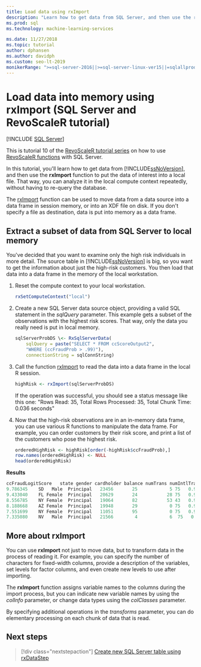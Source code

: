 ```yaml
---
title: Load data using rxImport
description: "Learn how to get data from SQL Server, and then use the rxImport function to put the data of interest into a local file."
ms.prod: sql
ms.technology: machine-learning-services

ms.date: 11/27/2018  
ms.topic: tutorial
author: dphansen
ms.author: davidph
ms.custom: seo-lt-2019
monikerRange: ">=sql-server-2016||>=sql-server-linux-ver15||=sqlallproducts-allversions"
---
```

# Load data into memory using rxImport (SQL Server and RevoScaleR tutorial)
 [!INCLUDE [SQL Server](../../includes/applies-to-version/sqlserver.md)]

This is tutorial 10 of the [RevoScaleR tutorial series](deepdive-data-science-deep-dive-using-the-revoscaler-packages.md) on how to use [RevoScaleR functions](https://docs.microsoft.com/machine-learning-server/r-reference/revoscaler/revoscaler) with SQL Server.

In this tutorial, you'll learn how to get data from [!INCLUDE[ssNoVersion](../../includes/ssnoversion-md.md)], and then use the **rxImport** function to put the data of interest into a local file. That way, you can analyze it in the local compute context repeatedly, without having to re-query the database.

The [rxImport](https://docs.microsoft.com/machine-learning-server/r-reference/revoscaler/rximport) function can be used to move data from a data source into a data frame in session memory, or into an XDF file on disk. If you don't specify a file as destination, data is put into memory as a data frame.

## Extract a subset of data from SQL Server to local memory

You've decided that you want to examine only the high risk individuals in more detail. The source table in [!INCLUDE[ssNoVersion](../../includes/ssnoversion-md.md)] is big, so you want to get the information about just the high-risk customers. You then load that data into a data frame in the memory of the local workstation.

1. Reset the compute context to your local workstation.

    ```R
    rxSetComputeContext("local")
    ```

2. Create a new SQL Server data source object, providing a valid SQL statement in the *sqlQuery* parameter. This example gets a subset of the observations with the highest risk scores. That way, only the data you really need is put in local memory.

    ```R
    sqlServerProbDS \<- RxSqlServerData(
        sqlQuery = paste("SELECT * FROM ccScoreOutput2",
        "WHERE (ccFraudProb > .99)"),
        connectionString = sqlConnString)
    ```

3. Call the function [rxImport](https://docs.microsoft.com/machine-learning-server/r-reference/revoscaler/rximport) to read the data into a data frame in the local R session.

    ```R
    highRisk <- rxImport(sqlServerProbDS)
    ```

    If the operation was successful, you should see a status message like this one: "Rows Read: 35, Total Rows Processed: 35, Total Chunk Time: 0.036 seconds"

4. Now that the high-risk observations are in an in-memory data frame, you can use various R functions to manipulate the data frame. For example, you can order customers by their risk score, and print a list of the customers who pose the highest risk.

    ```R
    orderedHighRisk <- highRisk[order(-highRisk$ccFraudProb),]
    row.names(orderedHighRisk) <- NULL
    head(orderedHighRisk)
    ```

**Results**

```R
ccFraudLogitScore   state gender cardholder balance numTrans numIntlTrans creditLine ccFraudProb1
9.786345    SD   Male  Principal   23456       25            5 75   0.99994382
9.433040    FL Female  Principal   20629       24           28 75   0.99992003
8.556785    NY Female  Principal   19064       82           53 43   0.99980784
8.188668    AZ Female  Principal   19948       29            0 75   0.99972235
7.551699    NY Female  Principal   11051       95            0 75   0.99947516
7.335080    NV   Male  Principal   21566        4            6  75   0.9993482
```

## More about rxImport

You can use **rxImport** not just to move data, but to transform data in the process of reading it. For example, you can specify the number of characters for fixed-width columns, provide a description of the variables, set levels for factor columns, and even create new levels to use after importing.

The **rxImport** function assigns variable names to the columns during the import process, but you can indicate new variable names by using the *colInfo* parameter, or change data types using the *colClasses* parameter.

By specifying additional operations in the *transforms* parameter, you can do elementary processing on each chunk of data that is read.

## Next steps

> [!div class="nextstepaction"]
> [Create new SQL Server table using rxDataStep](../../machine-learning/tutorials/deepdive-move-data-between-sql-server-and-xdf-file.md)